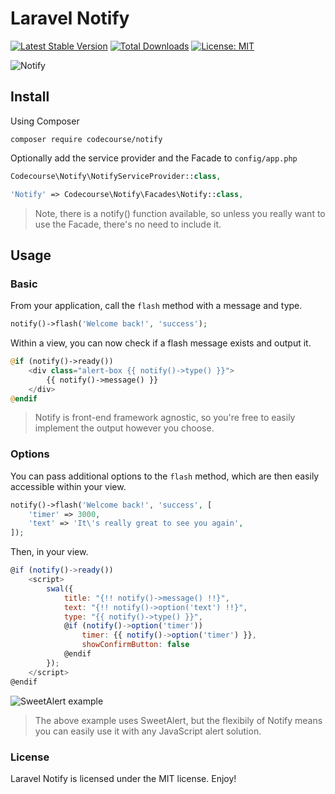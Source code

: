 # Laravel Notify

[![Latest Stable Version](https://poser.pugx.org/novay/notify/v/stable)](https://packagist.org/packages/novay/notify)
[![Total Downloads](https://poser.pugx.org/novay/notify/downloads)](https://packagist.org/packages/novay/notify)
[![License: MIT](https://img.shields.io/badge/License-MIT-yellow.svg)](https://opensource.org/licenses/MIT)

![Notify](https://s3.amazonaws.com/s3.codecourse.com/github/banners/notify.png)

## Install

Using Composer

```
composer require codecourse/notify
```

Optionally add the service provider and the Facade to `config/app.php`

```php
Codecourse\Notify\NotifyServiceProvider::class,
```

```php
'Notify' => Codecourse\Notify\Facades\Notify::class,
```

> Note, there is a notify() function available, so unless you really want to use the Facade, there's no need to include it.

## Usage

### Basic

From your application, call the `flash` method with a message and type.

```php
notify()->flash('Welcome back!', 'success');
```

Within a view, you can now check if a flash message exists and output it.

```php
@if (notify()->ready())
    <div class="alert-box {{ notify()->type() }}">
        {{ notify()->message() }}
    </div>
@endif
```
> Notify is front-end framework agnostic, so you're free to easily implement the output however you choose.

### Options

You can pass additional options to the `flash` method, which are then easily accessible within your view.

```php
notify()->flash('Welcome back!', 'success', [
    'timer' => 3000,
    'text' => 'It\'s really great to see you again',
]);
```

Then, in your view.

```javascript
@if (notify()->ready())
    <script>
        swal({
            title: "{!! notify()->message() !!}",
            text: "{!! notify()->option('text') !!}",
            type: "{{ notify()->type() }}",
            @if (notify()->option('timer'))
                timer: {{ notify()->option('timer') }},
                showConfirmButton: false
            @endif
        });
    </script>
@endif
```

![SweetAlert example](https://s3.amazonaws.com/s3.codecourse.com/github/notify/swal-example.png)

> The above example uses SweetAlert, but the flexibily of Notify means you can easily use it with any JavaScript alert solution.

### License
Laravel Notify is licensed under the MIT license. Enjoy!